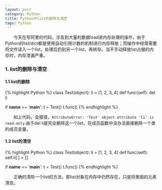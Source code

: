 ```yaml
---
layout: post
category: Python
title: Python中list的删除与清空
tags: Python
---
```


&emsp;&emsp;今天在写阿里的代码，涉及到大量的数据load进内存处理的操作，由于Python的list/dict都是使用自动引用计数的机制进行内存释放；而操作中经常需要将文件读入一个list，处理后扔到另一个list，再转存。当不手动释放list占据的内存时，内存泄漏严重。

<!--more-->

### 1. list的删除与清空

#### 1.1 list的删除
{% highlight Python %}
class Test(object):
	li = [1, 2, 3, 4]
	def func(self):
		del li

if __name__ == '__main__':
	t = Test()
	t.func()
{% endhighlight %}

&emsp;&emsp;如上代码，会报错，`AttributeError: 'Test' object attribute 'li' is read-only`.由于del li是完全删除这一个list，在成员函数中没办法直接删除一个类的成员变量。

#### 1.2 list的清空
{% highlight Python %}
class Test(object):
	li = [1, 2, 3, 4]
	def func(self):
		self.li[:] = []

if __name__ == '__main__':
	t = Test()
	t.func()
{% endhighlight %}

&emsp;&emsp;正确的清除一个list的方法，即list对象在内存中仍然存在，只是将里面的元素清空。


